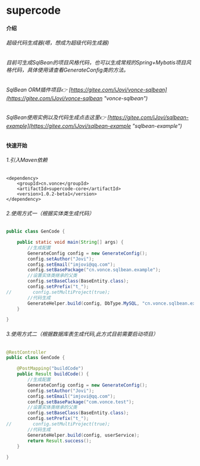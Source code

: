 # supercode

#### 介绍
###### 超级代码生成器(嗯，想成为超级代码生成器)
###### 目前可生成SqlBean的项目风格代码，也可以生成常规的Spring+Mybatis项目风格代码，具体使用请查看GenerateConfig类的方法。
###### SqlBean ORM插件项目👉 [https://gitee.com/iJovi/vonce-sqlbean](https://gitee.com/iJovi/vonce-sqlbean "vonce-sqlbean")
###### SqlBean使用实例以及代码生成点击这里👉 [https://gitee.com/iJovi/sqlbean-example](https://gitee.com/iJovi/sqlbean-example "sqlbean-example")

#### 快速开始

###### 1.引入Maven依赖

	<dependency>
		<groupId>cn.vonce</groupId>
		<artifactId>supercode-core</artifactId>
		<version>1.0.2-beta1</version>
	</dependency>


###### 2.使用方式一（根据实体类生成代码）
```java
public class GenCode {

    public static void main(String[] args) {
        //生成配置
        GenerateConfig config = new GenerateConfig();
        config.setAuthor("Jovi");
        config.setEmail("imjovi@qq.com");
        config.setBasePackage("cn.vonce.sqlbean.example");
        //设置实体类继承的父类
        config.setBaseClass(BaseEntity.class);
        config.setPrefix("t_");
//        config.setMultiProject(true);
        //代码生成
        GenerateHelper.build(config, DbType.MySQL, "cn.vonce.sqlbean.example.model.entity");
    }

}
```
###### 3.使用方式二（根据数据库表生成代码,此方式目前需要启动项目）
```java
@RestController
public class GenCode {

    @PostMapping("buildCode")
    public Result buildCode() {
        //生成配置
        GenerateConfig config = new GenerateConfig();
        config.setAuthor("Jovi");
        config.setEmail("imjovi@qq.com");
        config.setBasePackage("com.vonce.test");
        //设置实体类继承的父类
        config.setBaseClass(BaseEntity.class);
        config.setPrefix("t_");
//        config.setMultiProject(true);
        //代码生成
        GenerateHelper.build(config, userService);
        return Result.success();
    }
    
}
```